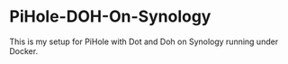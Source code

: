 # PiHole-DOH-On-Synology

This is my setup for PiHole with Dot and Doh on Synology running under Docker.
